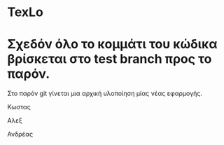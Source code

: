 # TexLo
# Σχεδόν όλο το κομμάτι του κώδικα βρίσκεται στο test branch προς το παρόν.

Στο παρόν git γίνεται μια αρχική υλοποίηση μίας νέας εφαρμογής.

Κωστας

Αλεξ

Ανδρέας
